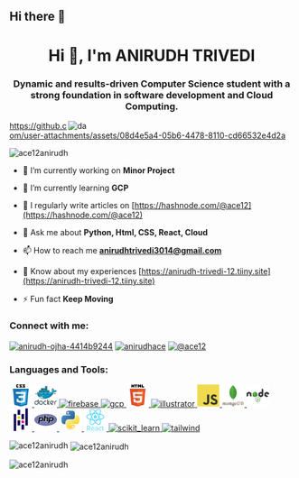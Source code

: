 ## Hi there 👋

<h1 align="center">Hi 👋, I'm ANIRUDH TRIVEDI</h1>
<h3 align="center">Dynamic and results-driven Computer Science student with a strong foundation in software development and Cloud Computing.</h3>

<img align="right" alt="da" width="400" src="C:\Users\Anirudh\Downloads\0_Ujz9KMO24DaG000R.png">

https://github.com/user-attachments/assets/08d4e5a4-05b6-4478-8110-cd66532e4d2a

<p align="left"> <img src="https://komarev.com/ghpvc/?username=ace12anirudh&label=Profile%20views&color=0e75b6&style=flat" alt="ace12anirudh" /> </p>

- 🔭 I’m currently working on **Minor Project**

- 🌱 I’m currently learning **GCP**

- 📝 I regularly write articles on [https://hashnode.com/@ace12](https://hashnode.com/@ace12)

- 💬 Ask me about **Python, Html, CSS, React, Cloud**

- 📫 How to reach me **anirudhtrivedi3014@gmail.com**

- 📄 Know about my experiences [https://anirudh-trivedi-12.tiiny.site](https://anirudh-trivedi-12.tiiny.site)

- ⚡ Fun fact **Keep Moving**

<h3 align="left">Connect with me:</h3>
<p align="left">
<a href="https://linkedin.com/in/anirudh-ojha-4414b9244" target="blank"><img align="center" src="https://raw.githubusercontent.com/rahuldkjain/github-profile-readme-generator/master/src/images/icons/Social/linked-in-alt.svg" alt="anirudh-ojha-4414b9244" height="30" width="40" /></a>
<a href="https://instagram.com/anirudhace" target="blank"><img align="center" src="https://raw.githubusercontent.com/rahuldkjain/github-profile-readme-generator/master/src/images/icons/Social/instagram.svg" alt="anirudhace" height="30" width="40" /></a>
<a href="https://hashnode.com/@ace12" target="blank"><img align="center" src="https://raw.githubusercontent.com/rahuldkjain/github-profile-readme-generator/master/src/images/icons/Social/hashnode.svg" alt="@ace12" height="30" width="40" /></a>
</p>

<h3 align="left">Languages and Tools:</h3>
<p align="left"> <a href="https://www.w3schools.com/css/" target="_blank" rel="noreferrer"> <img src="https://raw.githubusercontent.com/devicons/devicon/master/icons/css3/css3-original-wordmark.svg" alt="css3" width="40" height="40"/> </a> <a href="https://www.docker.com/" target="_blank" rel="noreferrer"> <img src="https://raw.githubusercontent.com/devicons/devicon/master/icons/docker/docker-original-wordmark.svg" alt="docker" width="40" height="40"/> </a> <a href="https://firebase.google.com/" target="_blank" rel="noreferrer"> <img src="https://www.vectorlogo.zone/logos/firebase/firebase-icon.svg" alt="firebase" width="40" height="40"/> </a> <a href="https://cloud.google.com" target="_blank" rel="noreferrer"> <img src="https://www.vectorlogo.zone/logos/google_cloud/google_cloud-icon.svg" alt="gcp" width="40" height="40"/> </a> <a href="https://www.w3.org/html/" target="_blank" rel="noreferrer"> <img src="https://raw.githubusercontent.com/devicons/devicon/master/icons/html5/html5-original-wordmark.svg" alt="html5" width="40" height="40"/> </a> <a href="https://www.adobe.com/in/products/illustrator.html" target="_blank" rel="noreferrer"> <img src="https://www.vectorlogo.zone/logos/adobe_illustrator/adobe_illustrator-icon.svg" alt="illustrator" width="40" height="40"/> </a> <a href="https://developer.mozilla.org/en-US/docs/Web/JavaScript" target="_blank" rel="noreferrer"> <img src="https://raw.githubusercontent.com/devicons/devicon/master/icons/javascript/javascript-original.svg" alt="javascript" width="40" height="40"/> </a> <a href="https://www.mongodb.com/" target="_blank" rel="noreferrer"> <img src="https://raw.githubusercontent.com/devicons/devicon/master/icons/mongodb/mongodb-original-wordmark.svg" alt="mongodb" width="40" height="40"/> </a> <a href="https://nodejs.org" target="_blank" rel="noreferrer"> <img src="https://raw.githubusercontent.com/devicons/devicon/master/icons/nodejs/nodejs-original-wordmark.svg" alt="nodejs" width="40" height="40"/> </a> <a href="https://pandas.pydata.org/" target="_blank" rel="noreferrer"> <img src="https://raw.githubusercontent.com/devicons/devicon/2ae2a900d2f041da66e950e4d48052658d850630/icons/pandas/pandas-original.svg" alt="pandas" width="40" height="40"/> </a> <a href="https://www.php.net" target="_blank" rel="noreferrer"> <img src="https://raw.githubusercontent.com/devicons/devicon/master/icons/php/php-original.svg" alt="php" width="40" height="40"/> </a> <a href="https://www.python.org" target="_blank" rel="noreferrer"> <img src="https://raw.githubusercontent.com/devicons/devicon/master/icons/python/python-original.svg" alt="python" width="40" height="40"/> </a> <a href="https://reactjs.org/" target="_blank" rel="noreferrer"> <img src="https://raw.githubusercontent.com/devicons/devicon/master/icons/react/react-original-wordmark.svg" alt="react" width="40" height="40"/> </a> <a href="https://scikit-learn.org/" target="_blank" rel="noreferrer"> <img src="https://upload.wikimedia.org/wikipedia/commons/0/05/Scikit_learn_logo_small.svg" alt="scikit_learn" width="40" height="40"/> </a> <a href="https://tailwindcss.com/" target="_blank" rel="noreferrer"> <img src="https://www.vectorlogo.zone/logos/tailwindcss/tailwindcss-icon.svg" alt="tailwind" width="40" height="40"/> </a> </p>

<p><img align="left" src="https://github-readme-stats.vercel.app/api/top-langs?username=ace12anirudh&show_icons=true&locale=en&layout=compact" alt="ace12anirudh" /></p>

<p>&nbsp;<img align="center" src="https://github-readme-stats.vercel.app/api?username=ace12anirudh&show_icons=true&locale=en" alt="ace12anirudh" /></p>

<p><img align="center" src="https://github-readme-streak-stats.herokuapp.com/?user=ace12anirudh&" alt="ace12anirudh" /></p>
